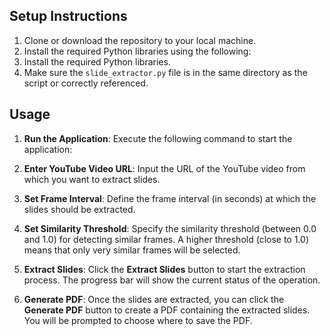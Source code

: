## Setup Instructions

1. Clone or download the repository to your local machine.
2. Install the required Python libraries using the following:
2. Install the required Python libraries.
3. Make sure the `slide_extractor.py` file is in the same directory as the script or correctly referenced.

## Usage

1. **Run the Application**: 
   Execute the following command to start the application:
2. **Enter YouTube Video URL**: 
   Input the URL of the YouTube video from which you want to extract slides.

3. **Set Frame Interval**: 
   Define the frame interval (in seconds) at which the slides should be extracted.

4. **Set Similarity Threshold**: 
   Specify the similarity threshold (between 0.0 and 1.0) for detecting similar frames. A higher threshold (close to 1.0) means that only very similar frames will be selected.

5. **Extract Slides**: 
   Click the **Extract Slides** button to start the extraction process. The progress bar will show the current status of the operation.

6. **Generate PDF**: 
   Once the slides are extracted, you can click the **Generate PDF** button to create a PDF containing the extracted slides.
   You will be prompted to choose where to save the PDF.
